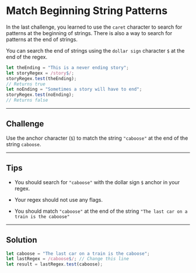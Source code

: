 # Match Beginning String Patterns

In the last challenge, you learned to use the `caret` character to search for patterns at the beginning of strings. There is also a way to search for patterns at the end of strings.

You can search the end of strings using the `dollar sign` character `$` at the end of the regex.

```js
let theEnding = "This is a never ending story";
let storyRegex = /story$/;
storyRegex.test(theEnding);
// Returns true
let noEnding = "Sometimes a story will have to end";
storyRegex.test(noEnding);
// Returns false
```

---

## Challenge

Use the anchor character (`$`) to match the string `"caboose"` at the end of the string `caboose`.

---

## Tips

- You should search for `"caboose"` with the dollar sign `$` anchor in your regex.

- Your regex should not use any flags.

- You should match `"caboose"` at the end of the string `"The last car on a train is the caboose"`

---

## Solution

```js
let caboose = "The last car on a train is the caboose";
let lastRegex = /caboose$/; // Change this line
let result = lastRegex.test(caboose);
```